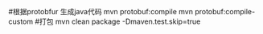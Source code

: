 #根据protobfur 生成java代码
mvn protobuf:compile
mvn protobuf:compile-custom
#打包
mvn clean package -Dmaven.test.skip=true

